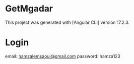 # GetMgadar

This project was generated with [Angular CLI] version 17.2.3.

# Login

email: hamzalemsaoui@gmail.com
password: hamza123
